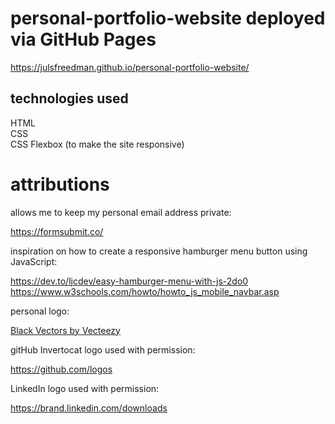# personal-portfolio-website deployed via GitHub Pages

https://julsfreedman.github.io/personal-portfolio-website/

## technologies used

HTML</br>
CSS</br>
CSS Flexbox (to make the site responsive)

# attributions

allows me to keep my personal email address private:</br>

https://formsubmit.co/

inspiration on how to create a responsive hamburger menu button using JavaScript:</br>

https://dev.to/ljcdev/easy-hamburger-menu-with-js-2do0
https://www.w3schools.com/howto/howto_js_mobile_navbar.asp

personal logo:</br>

<a href="https://www.vecteezy.com/free-vector/black">Black Vectors by Vecteezy</a>

gitHub Invertocat logo used with permission:</br>

https://github.com/logos

LinkedIn logo used with permission:</br>

https://brand.linkedin.com/downloads
